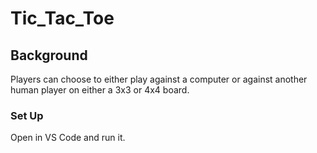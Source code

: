 # Tic_Tac_Toe

## Background
Players can choose to either play against a computer or against another
human player on either a 3x3 or 4x4 board.

### Set Up
Open in VS Code and run it.
